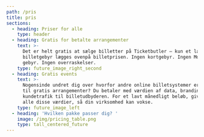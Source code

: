 ```yaml
---
path: /pris
title: pris
sections:
  - heading: Priser for alle
    type: header
  - heading: Gratis for betalte arrangementer
    text: >-
      Det er helt gratis at sælge billetter på Ticketbutler – kun et lavt
      billetgebyr lægges ovenpå billetprisen. Ingen kortgebyr. Ingen MobilePay
      gebyr. Ingen overraskelser. 
    type: future_image_right_second
  - heading: Gratis events
    text: >-
      Nogensinde undret dig over hvorfor andre online billetsystemer er gratis
      til gratis arrangementer? Du betaler med værdien af data, branding og
      kundetrafik til billetudbyderen. For et lavt månedligt beløb, giver vi dig
      alle disse værdier, så din virksomhed kan vokse.
    type: future_image_left
  - heading: 'Hvilken pakke passer dig? '
    image: /img/pricing_table.png
    type: tall_centered_future
---
```



